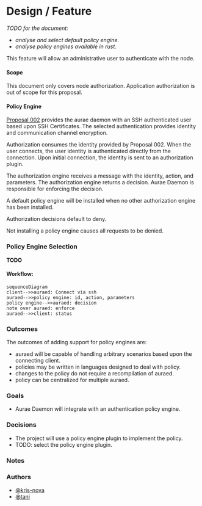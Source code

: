 # Design / Feature

*TODO for the document:*
* *analyse and select default policy engine.*
* *analyse policy engines available in rust.*

This feature will allow an administrative user to authenticate with the node.

#### Scope
This document only covers node authorization. Application authorization is out
of scope for this proposal.

#### Policy Engine
[Proposal 002](/accepted/002.md) provides the aurae daemon with an SSH authenticated
user based upon SSH Certificates. The selected authentication provides identity
and communication channel encryption.

Authorization consumes the identity provided by Proposal 002. When the user
connects, the user identity is authenticated directly from the connection. Upon
initial connection, the identity is sent to an authorization plugin.

The authorization engine receives a message with the identity, action, and
parameters. The authorization engine returns a decision. Aurae Daemon is
responsible for enforcing the decision.

A default policy engine will be installed when no other authorization engine
has been installed.

Authorization decisions default to deny.

Not installing a policy engine causes all requests to be denied.

### Policy Engine Selection

**TODO**

#### Workflow:

```mermaid
sequenceDiagram
client-->>auraed: Connect via ssh
auraed-->>policy engine: id, action, parameters
policy engine-->>auraed: decision
note over auraed: enforce
auraed-->>client: status
```

### Outcomes

The outcomes of adding support for policy engines are:

* auraed will be capable of handling arbitrary scenarios based upon the connecting client.
* policies may be written in languages designed to deal with policy.
* changes to the policy do not require a recompilation of auraed.
* policy can be centralized for multiple auraed.

### Goals

 - Aurae Daemon will integrate with an authentication policy engine.

### Decisions

 - The project will use a policy engine plugin to implement the policy.
 - TODO: select the policy engine plugin.

### Notes

### Authors

 - [@kris-nova](https://github.com/kris-nova)
 - [@tani](https://github.com/taniwha3)
